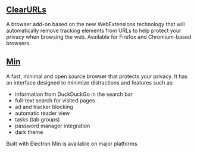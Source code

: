 ## [ClearURLs](https://gitlab.com/KevinRoebert/ClearUrls)
A browser add-on based on the new WebExtensions technology that will automatically remove tracking elements from URLs to help protect your privacy when browsing the web. Available for Firefox and Chromium-based browsers.

## [Min](https://minbrowser.org/)
A fast, minimal and open source browser that protects your privacy. It has an interface designed to minimize distractions and features such as:

- information from DuckDuckGo in the search bar
- full-text search for visited pages
- ad and tracker blocking
- automatic reader view
- tasks (tab groups)
- password manager integration
- dark theme

Built with Electron Min is available on major platforms.
